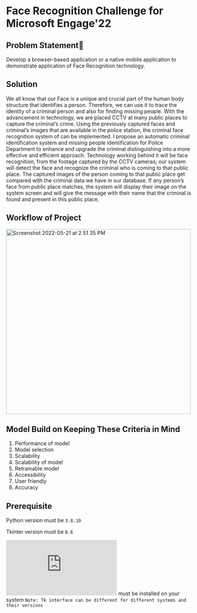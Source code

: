 # Face Recognition Challenge for Microsoft Engage'22 

## Problem Statement🧐 

Develop a browser-based application or a native mobile application to demonstrate application of Face Recognition technology.

## Solution

We all know that our Face is a unique and crucial part of the human body structure that identifies a person. Therefore, we can use it to trace the identity of a criminal person and also for finding missing people. With the advancement in technology, we are placed CCTV at many public places to capture the criminal’s crime. Using the previously captured faces and criminal’s images that are available in the police station, the criminal face recognition system of can be implemented. I propose an automatic criminal identification system and missing people identification for Police Department to enhance and upgrade the criminal distinguishing into a more effective and efficient approach. Technology working behind it will be face recognition, from the footage captured by the CCTV cameras; our system will detect the face and recognize the criminal who is coming to that public place. The captured images of the person coming to that public place get compared with the criminal data we have in our database. If any person’s face from public place matches, the system will display their image on the system screen and will give the message with their name that the criminal is found and present in this public place.

## Workflow of Project
<img width="500" alt="Screenshot 2022-05-21 at 2 51 35 PM" src="https://user-images.githubusercontent.com/81081105/169645049-0b84ff23-5b71-424c-9820-fa55a84143a5.png">

 

## Model Build on Keeping These Criteria in Mind

1. Performance of model
2. Model selection
3. Scalability
4. Scalability of model
5. Retrainable model
6. Accessibility
7. User friendly
8. Accuracy 

## Prerequisite

Python version must be `3.8.10`

Tkinter version must be `8.6`

![Xampp](https://www.apachefriends.org/download.html) must be installed on your system
`Note: Tk interface can be different for different systems and their versions`

